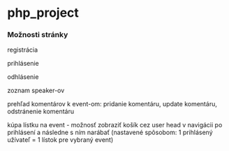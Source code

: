 # php_project
### Možnosti stránky
registrácia

prihlásenie

odhlásenie

zoznam speaker-ov

prehľad komentárov k event-om:
pridanie komentáru,
update komentáru,
odstránenie komentáru

kúpa lístku na event - možnosť zobraziť košík cez user head v navigácii po prihlásení a následne s ním narábať
(nastavené spôsobom: 1 prihlásený užívateľ = 1 lístok pre vybraný event)







